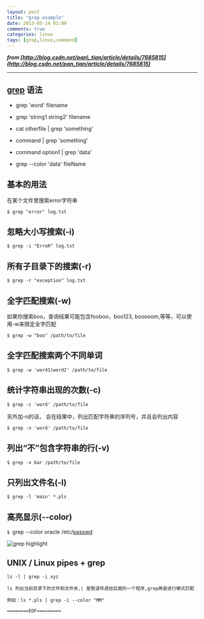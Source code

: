 ```yaml
---
layout: post
title: "grep example"
date: 2013-05-14 01:09
comments: true
categories: linux
tags: [grep,linux,command]
---
```


***from [http://blog.csdn.net/pan\_tian/article/details/7685815](http://blog.csdn.net/pan_tian/article/details/7685815)***

* * * * *

[grep](http://www.linuxso.com/command/grep.html) 语法
-----------------------------------------------------

*	grep 'word' filename

*	grep 'string1 string2' filename

*	cat otherfile | grep 'something'

*	command | grep 'something'

*	command option1 | grep 'data'

*	grep --color 'data' fileName


基本的用法
----------

在某个文件里搜索error字符串

`$ grep "error" log.txt`
<!--more-->
忽略大小写搜索(-i)
------------------

`$ grep -i "ErroR" log.txt`

所有子目录下的搜索(-r)
----------------------

`$ grep -r "exception" log.txt`

全字匹配搜索(-w)
----------------

如果你搜索boo，查询结果可能包含fooboo，boo123,
booooom,等等，可以使用-w来限定全字匹配

`$ grep -w "boo" /path/to/file`

全字匹配搜索两个不同单词
------------------------

`$ grep -w 'word1|word2' /path/to/file` 

统计字符串出现的次数(-c)
------------------------

`$ grep -c 'word' /path/to/file`

另外加-n的话， 会在结果中，列出匹配字符串的序列号，并且会列出内容

`$ grep -n 'word' /path/to/file` 

列出“不”包含字符串的行(-v)
--------------------------

`$ grep -v bar /path/to/file`

只列出文件名(-l)
----------------

`$ grep -l 'main' *.pls`

高亮显示(--color)
-----------------

`$ `grep --color oracle
/etc/[passwd](http://www.linuxso.com/command/passwd.html)

<img src="http://www.linuxso.com/uploads/allimg/120628/0043022131-1.jpg" alt="grep highlight"/>

UNIX / Linux pipes + grep 
--------------------------

`ls -l | grep -i xyz`

`ls 列出当前目录下的文件和文件夹,| 是管道传递给后面的一个程序,grep再是进行模式匹配`

`例如：ls *.pls | grep -i --color "MM"`


`========EOF=========`
